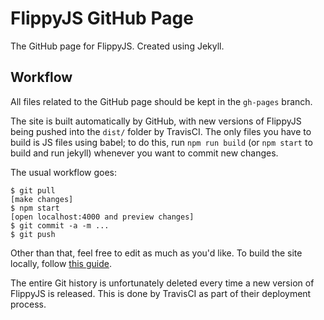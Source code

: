 # FlippyJS GitHub Page

The GitHub page for FlippyJS. Created using Jekyll.

## Workflow

All files related to the GitHub page should be kept in the `gh-pages` branch.

The site is built automatically by GitHub, with new versions of FlippyJS being pushed into the `dist/` folder by TravisCI. The only files you have to build is JS files using babel; to do this, run `npm run build` (or `npm start` to build and run jekyll) whenever you want to commit new changes.

The usual workflow goes:

```shell
$ git pull
[make changes]
$ npm start
[open localhost:4000 and preview changes]
$ git commit -a -m ...
$ git push
```

Other than that, feel free to edit as much as you'd like. To build the site locally, follow [this guide](https://help.github.com/articles/setting-up-your-github-pages-site-locally-with-jekyll/).

The entire Git history is unfortunately deleted every time a new version of FlippyJS is released. This is done by TravisCI as part of their deployment process.